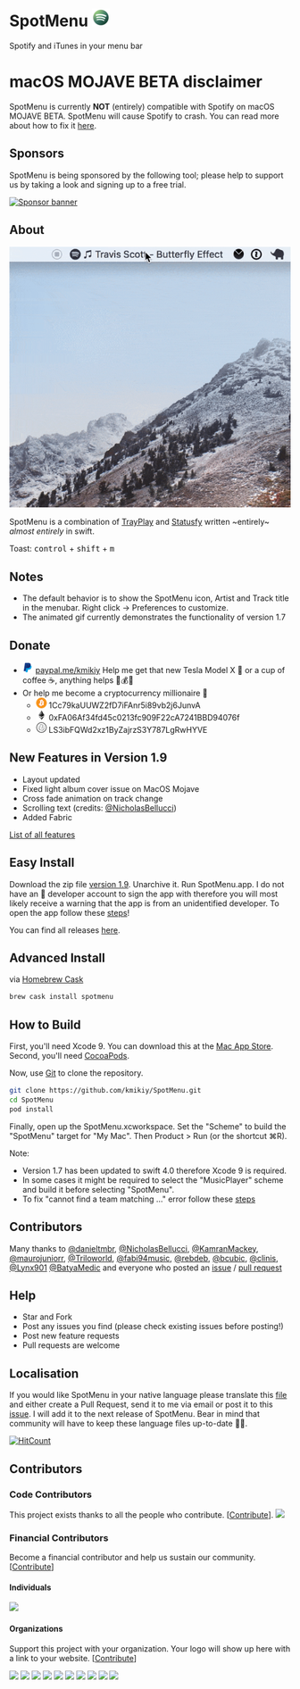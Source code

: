 # SpotMenu ![demo](https://github.com/kmikiy/SpotMenu/blob/master/SpotMenu/Assets.xcassets/AppIcon.appiconset/spotmenu%20(5)-1.png?raw=true)
Spotify and iTunes in your menu bar

# macOS MOJAVE BETA disclaimer

SpotMenu is currently **NOT** (entirely) compatible with Spotify on macOS MOJAVE BETA. SpotMenu will cause Spotify to crash. 
You can read more about how to fix it [here](https://github.com/kmikiy/SpotMenu/issues/126).


## Sponsors

SpotMenu is being sponsored by the following tool; please help to support us by taking a look and signing up to a free trial.

<a href="https://tracking.gitads.io/?repo=SpotMenu">
  <img alt="Sponsor banner" src="https://images.gitads.io/SpotMenu" />
</a>

## About

![demo](https://github.com/kmikiy/SpotMenu/blob/master/Demo/demo.gif?raw=true)

SpotMenu is a combination of [TrayPlay](https://github.com/mborgerson/TrayPlay) 
and [Statusfy](https://github.com/paulyoung/Statusfy) written ~entirely~ _almost entirely_ in swift. 

Toast: <kbd>control</kbd> + <kbd>shift</kbd> + <kbd>m</kbd>

## Notes

- The default behavior is to show the SpotMenu icon, Artist and Track title in the menubar. Right click → Preferences to customize.    
- The animated gif currently demonstrates the functionality of version 1.7

## Donate

- [![Paypal](https://github.com/kmikiy/SpotMenu/blob/master/Donation/pp.png?raw=true)](http://paypal.me/kmikiy) [paypal.me/kmikiy](https://paypal.me/kmikiy) Help me get that new Tesla Model X 🚗 or a cup of coffee ☕️, anything helps 💸💰💵
- Or help me become a cryptocurrency  millionaire 🔐   
    - ![Ƀitcoin](https://github.com/kmikiy/SpotMenu/blob/master/Donation/btc.png?raw=true) 1Cc79kaUUWZ2fD7iFAnr5i89vb2j6JunvA
    - ![Ethereum](https://github.com/kmikiy/SpotMenu/blob/master/Donation/eth.png?raw=true) 0xFA06Af34fd45c0213fc909F22cA7241BBD94076f
    - ![Łitecoin](https://github.com/kmikiy/SpotMenu/blob/master/Donation/ltc.png?raw=true) LS3ibFQWd2xz1ByZajrzS3Y787LgRwHYVE
    
## New Features in Version 1.9

+ Layout updated
+ Fixed light album cover issue on MacOS Mojave
+ Cross fade animation on track change
+ Scrolling text (credits: [@NicholasBellucci](https://github.com/NicholasBellucci))
+ Added Fabric

[List of all features](https://github.com/kmikiy/SpotMenu/blob/master/FEATURES.md)


## Easy Install

Download the zip file [version 1.9](https://github.com/kmikiy/SpotMenu/releases/download/v1.9/SpotMenu190.zip). Unarchive it. Run SpotMenu.app.
I do not have an  developer account to sign the app with therefore you will most likely receive a warning that the app is from an unidentified developer. To open the app follow these [steps](https://support.apple.com/kb/PH25088?locale=en_US)!

You can find all releases [here](https://github.com/kmikiy/SpotMenu/releases).

## Advanced Install

via [Homebrew Cask](https://caskroom.github.io)

```sh
brew cask install spotmenu
```

## How to Build

First, you'll need Xcode 9. You can download this at the [Mac App Store](https://itunes.apple.com/us/app/xcode/id497799835?mt=12).
Second, you'll need [CocoaPods](https://guides.cocoapods.org/using/getting-started.html). 

Now, use [Git](http://git-scm.com/) to clone the repository.

```sh
git clone https://github.com/kmikiy/SpotMenu.git
cd SpotMenu
pod install
```

Finally, open up the SpotMenu.xcworkspace. Set the "Scheme" to build the "SpotMenu" target for "My Mac". Then Product > Run (or the shortcut ⌘R).

Note: 
- Version 1.7 has been updated to swift 4.0 therefore Xcode 9 is required.
- In some cases it might be required to select the "MusicPlayer" scheme and build it before selecting "SpotMenu".
- To fix "cannot find a team matching ..." error follow these [steps](https://github.com/kmikiy/SpotMenu/issues/54)

## Contributors

Many thanks to [@danieltmbr](https://github.com/danieltmbr), [@NicholasBellucci](https://github.com/NicholasBellucci), [@KamranMackey](https://github.com/KamranMackey), [@maurojuniorr](https://github.com/maurojuniorr), [@Triloworld](https://github.com/Triloworld), [@fabi94music](https://github.com/fabi94music), [@rebdeb](https://github.com/rebdeg), [@bcubic](https://github.com/bcubic), [@clinis](https://github.com/clinis), [@Lynx901](https://github.com/Lynx901) [@BatyaMedic](https://github.com/BatyaMedic) and everyone who posted an [issue](https://github.com/kmikiy/SpotMenu/issues?utf8=✓&q=) / [pull request](https://github.com/kmikiy/SpotMenu/pulls?utf8=✓&q=)

## Help

- Star and Fork
- Post any issues you find (please check existing issues before posting!)
- Post new feature requests
- Pull requests are welcome

## Localisation

If you would like SpotMenu in your native language please translate this [file](https://github.com/kmikiy/SpotMenu/blob/master/SpotMenu/Localizable/en.lproj/Localizable.strings) and either create a Pull Request, send it to me via email or post it to this [issue](https://github.com/kmikiy/SpotMenu/issues/44). I will add it to the next release of SpotMenu. Bear in mind that community will have to keep these language files up-to-date ☝🏻.

[![HitCount](http://hits.dwyl.io/kmikiy/SpotMenu.svg)](http://hits.dwyl.io/kmikiy/SpotMenu)

## Contributors

### Code Contributors

This project exists thanks to all the people who contribute. [[Contribute](CONTRIBUTING.md)].
<a href="https://github.com/kmikiy/SpotMenu/graphs/contributors"><img src="https://opencollective.com/SpotMenu/contributors.svg?width=890&button=false" /></a>

### Financial Contributors

Become a financial contributor and help us sustain our community. [[Contribute](https://opencollective.com/SpotMenu/contribute)]

#### Individuals

<a href="https://opencollective.com/SpotMenu"><img src="https://opencollective.com/SpotMenu/individuals.svg?width=890"></a>

#### Organizations

Support this project with your organization. Your logo will show up here with a link to your website. [[Contribute](https://opencollective.com/SpotMenu/contribute)]

<a href="https://opencollective.com/SpotMenu/organization/0/website"><img src="https://opencollective.com/SpotMenu/organization/0/avatar.svg"></a>
<a href="https://opencollective.com/SpotMenu/organization/1/website"><img src="https://opencollective.com/SpotMenu/organization/1/avatar.svg"></a>
<a href="https://opencollective.com/SpotMenu/organization/2/website"><img src="https://opencollective.com/SpotMenu/organization/2/avatar.svg"></a>
<a href="https://opencollective.com/SpotMenu/organization/3/website"><img src="https://opencollective.com/SpotMenu/organization/3/avatar.svg"></a>
<a href="https://opencollective.com/SpotMenu/organization/4/website"><img src="https://opencollective.com/SpotMenu/organization/4/avatar.svg"></a>
<a href="https://opencollective.com/SpotMenu/organization/5/website"><img src="https://opencollective.com/SpotMenu/organization/5/avatar.svg"></a>
<a href="https://opencollective.com/SpotMenu/organization/6/website"><img src="https://opencollective.com/SpotMenu/organization/6/avatar.svg"></a>
<a href="https://opencollective.com/SpotMenu/organization/7/website"><img src="https://opencollective.com/SpotMenu/organization/7/avatar.svg"></a>
<a href="https://opencollective.com/SpotMenu/organization/8/website"><img src="https://opencollective.com/SpotMenu/organization/8/avatar.svg"></a>
<a href="https://opencollective.com/SpotMenu/organization/9/website"><img src="https://opencollective.com/SpotMenu/organization/9/avatar.svg"></a>
